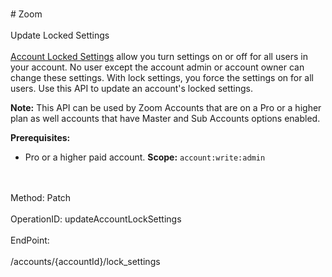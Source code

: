 <br>#     Zoom</br>
<br>Update Locked Settings</br>
<br>[Account Locked Settings](https://support.zoom.us/hc/en-us/articles/115005269866) allow you turn settings on or off for all users in your account. No user except the account admin or account owner can change these settings. With lock settings, you force the settings on for all users. Use this API to update an account's locked settings.

**Note:** This API can be used by Zoom Accounts that are on a Pro or a higher plan as well accounts that have Master and Sub Accounts options enabled. 

**Prerequisites:**
* Pro or a higher paid account. 
**Scope:** `account:write:admin`
 </br>
<br>Method: Patch</br>
<br>OperationID: updateAccountLockSettings</br>
<br>EndPoint:</br>
<br>/accounts/{accountId}/lock_settings</br>
